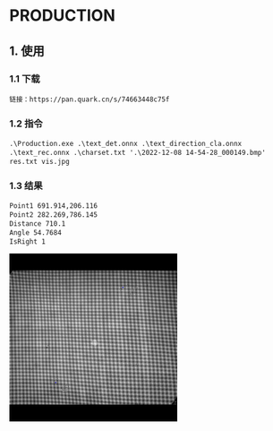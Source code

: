 
<!-- @import "[TOC]" {cmd="toc" depthFrom=1 depthTo=6 orderedList=false} -->
# PRODUCTION
## 1. 使用
### 1.1 下载
```
链接：https://pan.quark.cn/s/74663448c75f
```
### 1.2 指令
```
.\Production.exe .\text_det.onnx .\text_direction_cla.onnx .\text_rec.onnx .\charset.txt '.\2022-12-08 14-54-28_000149.bmp' res.txt vis.jpg
```
### 1.3 结果
```
Point1 691.914,206.116
Point2 282.269,786.145
Distance 710.1
Angle 54.7684
IsRight 1
```
<img src="./imgs/vis.jpg" height=300 width=300>

